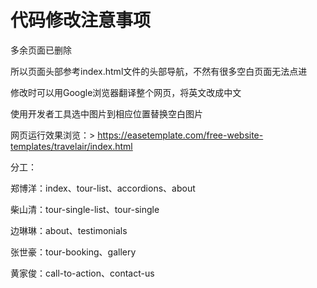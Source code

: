 # 代码修改注意事项

多余页面已删除

所以页面头部参考index.html文件的头部导航，不然有很多空白页面无法点进

修改时可以用Google浏览器翻译整个网页，将英文改成中文

使用开发者工具选中图片到相应位置替换空白图片

网页运行效果浏览：> https://easetemplate.com/free-website-templates/travelair/index.html

分工：

郑博洋：index、tour-list、accordions、about

柴山清：tour-single-list、tour-single

边琳琳：about、testimonials

张世豪：tour-booking、gallery

黄家俊：call-to-action、contact-us
